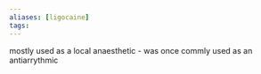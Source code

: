 ```yaml
---
aliases: [ligocaine]
tags: 
---
```


mostly used as a local anaesthetic - was once commly used as an antiarrythmic

